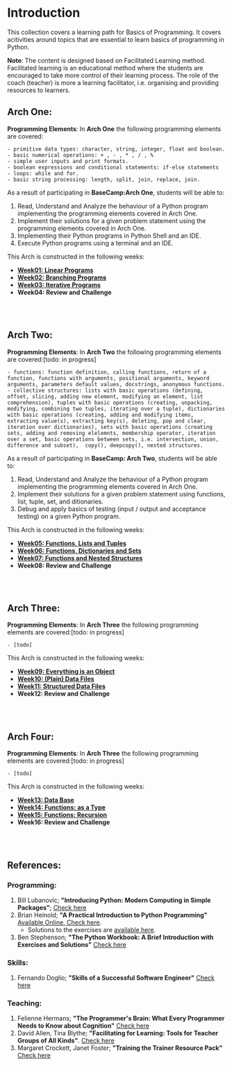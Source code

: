 # Introduction

This collection covers a learning path for Basics of Programming. It covers acitivities around topics that are essential to learn basics of programming in Python.

**Note**: The content is designed based on Facilitated Learning method. Facilitated learning is an educational method where the students are encouraged to take more control of their learning process. The role of the coach (teacher) is more a learning facilitator, i.e. organising and providing resources to learners.

## Arch One:
**Programming Elements**: In **Arch One** the following programming elements are covered:

	- primitive data types: character, string, integer, float and boolean.
	- basic numerical operations: + , - , * , / , %
	- simple user inputs and print formats.
	- boolean expressions and conditional statements: if-else statements
	- loops: while and for.
	- basic string processing: length, split, join, replace, join.

As a result of participating in **BaseCamp:Arch One**, students will be able to:

1. Read, Understand and Analyze the behaviour of a Python program implementing the programming elements covered in Arch One.
2. Implement their solutions for a given problem statement using the programming elements covered in Arch One.
3. Implementing their Python programs in Python Shell and an IDE.
4. Execute Python programs using a terminal and an IDE.

This Arch is constructed in the following weeks:

- [**Week01: Linear Programs**](./week01/inf-bc-w01-python.md) 
- [**Week02: Branching Programs**](./week02/inf-bc-w02-python.md) 
- [**Week03: Iterative Programs**](./week03/inf-bc-w03-python.md) 
- **Week04: Review and Challenge**


<br><br>

## Arch Two:

**Programming Elements**: In **Arch Two** the following programming elements are covered:[todo: in progress]

	- functions: function definition, calling functions, return of a function, functions with arguments, positional arguments, keyword arguments, parameters default values, docstrings, anonymous functions.
	- collective structures: lists with basic operations (defining, offset, slicing, adding new element, modifying an element, list comprehension), tuples with basic operations (creating, unpacking, modifying, combining two tuples, iterating over a tuple), dictionaries with basic operations (creating, adding and modifying items,  extracting value(s), extracting key(s), deleting, pop and clear, iteration over dictionaries), sets with basic operations (creating sets, adding and removing elelemnts, membership operator, iteration over a set, basic operations between sets, i.e. intersection, union, difference and subset),  copy(), deepcopy(), nested structures.

As a result of participating in **BaseCamp: Arch Two**, students will be able to:

1. Read, Understand and Analyze the behaviour of a Python program implementing the programming elements covered in Arch One.
2. Implement their solutions for a given problem statement using functions, list, tuple, set, and ditionaries.
3. Debug and apply basics of testing (input / output and acceptance testing) on a given Python program.


This Arch is constructed in the following weeks:

- [**Week05: Functions, Lists and Tuples**](./week05/inf-bc-w05-python.md) 
- [**Week06: Functions, Dictionaries and Sets**](./week06/inf-bc-w06-python.md) 
- [**Week07: Functions and Nested Structures**](./week07/inf-bc-w07-python.md) 
- **Week08: Review and Challenge**

<br><br>

## Arch Three:

**Programming Elements**: In **Arch Three** the following programming elements are covered:[todo: in progress]

	- [todo]

This Arch is constructed in the following weeks:

- [**Week09: Everything is an Object**](./week09/inf-bc-w09-python.md) 
- [**Week10: (Plain) Data Files**](./week10/inf-bc-w10-python.md) 
- [**Week11: Structured Data Files**](./week11/inf-bc-w11-python.md) 
- **Week12: Review and Challenge**

<br><br>

## Arch Four:

**Programming Elements**: In **Arch Three** the following programming elements are covered:[todo: in progress]

	- [todo]

This Arch is constructed in the following weeks:

- [**Week13: Data Base**](./week13/inf-bc-w13-python.md) 
- [**Week14: Functions: as a Type**](./week14/inf-bc-w14-python.md) 
- [**Week15: Functions: Recursion**](./week15/inf-bc-w15-python.md) 
- **Week16: Review and Challenge**

<br><br>


## References:
### Programming:
1. Bill Lubanovic; **"Introducing Python: Modern Computing in Simple Packages"**; [Check here](https://www.oreilly.com/library/view/introducing-python-2nd/9781492051374/) 
2. Brian Heinold; **"A Practical Introduction to Python Programming"** [Available Online, Check here](https://www.brianheinold.net/python/python_book.html).
	- Solutions to the exercises are [available here](https://github.com/henrytirla/Practical-Introduction-to-python).
3. Ben Stephenson; **"The Python Workbook: A Brief Introduction with Exercises and Solutions"** [Check here](https://link.springer.com/book/10.1007/978-3-319-14240-1)


### Skills:

1. Fernando Doglio; **"Skills of a Successful Software Engineer"** [Check here](https://www.manning.com/books/skills-of-a-successful-software-engineer?query=skills%20software%20engineers)

### Teaching:
1. Felienne Hermans; **"The Programmer's Brain: What Every Programmer Needs to Know about Cognition"** [Check here](https://www.amazon.com/Programmers-Brain-every-programmer-cognition/dp/1617298670)
2. David Allen, Tina Blythe; **"Facilitating for Learning: Tools for Teacher Groups of All Kinds"**. [Check here](https://www.amazon.com/Facilitating-Learning-Tools-Teacher-Groups/dp/0807757381)
3. Margaret Crockett, Janet Foster; **"Training the Trainer Resource Pack"** [Check here](http://www.ica-sae.org/trainer/english/index.htmArch)

